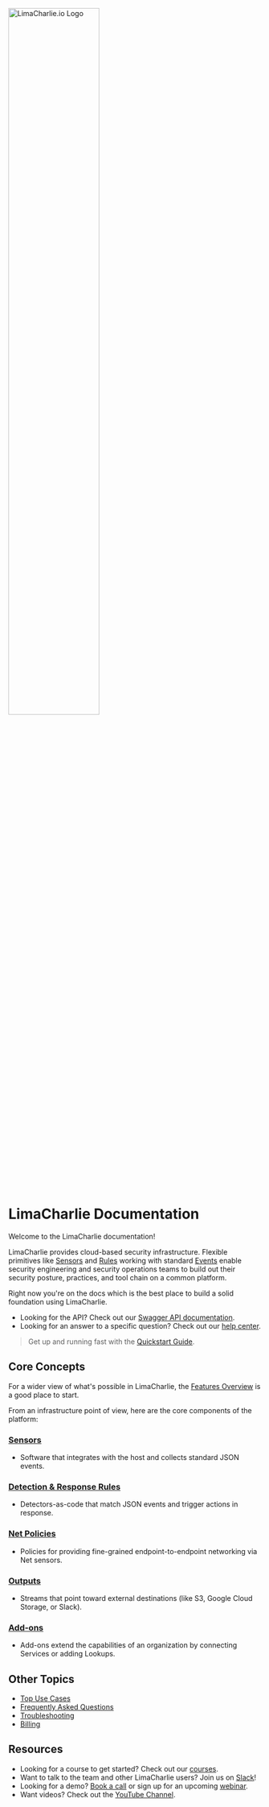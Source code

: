 <img src="https://storage.googleapis.com/lc-edu/content/images/logos/logo_w_text-horizontal.png"
     alt="LimaCharlie.io Logo"
     style="width: 60%" />
 
# LimaCharlie Documentation

Welcome to the LimaCharlie documentation!

LimaCharlie provides cloud-based security infrastructure. Flexible primitives like [Sensors](sensors.md) and [Rules](dr.md) working with standard [Events](events-overview.md) enable security engineering and security operations teams to build out their security posture, practices, and tool chain on a common platform.

Right now you're on the docs which is the best place to build a solid foundation using LimaCharlie. 

* Looking for the API? Check out our [Swagger API documentation](https://doc.limacharlie.io/docs/api/container/static/swagger/v1/swagger.jsonhttps://doc.limacharlie.io/docs/api/container/static/swagger/v1/swagger.json).
* Looking for an answer to a specific question? Check out our [help center](https://help.limacharlie.io).

> Get up and running fast with the [Quickstart Guide](lcc_quick_start.md).

## Core Concepts

For a wider view of what's possible in LimaCharlie, the [Features Overview](features.md) is a good place to start.

From an infrastructure point of view, here are the core components of the platform:

### [Sensors](sensors.md)

* Software that integrates with the host and collects standard JSON events.

### [Detection & Response Rules](dr.md)

* Detectors-as-code that match JSON events and trigger actions in response.

### [Net Policies](lc-net.md)

* Policies for providing fine-grained endpoint-to-endpoint networking via Net sensors.

### [Outputs](outputs.md)

* Streams that point toward external destinations (like S3, Google Cloud Storage, or Slack).

### [Add-ons](user_addons.md)

* Add-ons extend the capabilities of an organization by connecting Services or adding Lookups.

## Other Topics

* [Top Use Cases](./top-use-cases.md)
* [Frequently Asked Questions](./faq.md)
* [Troubleshooting](./troubleshooting.md)
* [Billing](./billing.md)

## Resources

* Looking for a course to get started? Check out our [courses](https://edu.limacharlie.io/).
* Want to talk to the team and other LimaCharlie users? Join us on [Slack](https://slack.limacharlie.io)!
* Looking for a demo? [Book a call](https://calendly.com/limacharlie-demo) or sign up for an upcoming [webinar](https://www.limacharlie.io/webinar).
* Want videos? Check out the [YouTube Channel](https://www.youtube.com/limacharlieio).